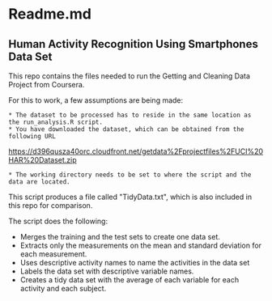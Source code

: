 
# Readme.md

## Human Activity Recognition Using Smartphones Data Set


This repo contains the files needed to run the Getting and Cleaning Data Project from Coursera.

For this to work, a few assumptions are being made:

	* The dataset to be processed has to reside in the same location as the run_analysis.R script.
	* You have downloaded the dataset, which can be obtained from the following URL

<https://d396qusza40orc.cloudfront.net/getdata%2Fprojectfiles%2FUCI%20HAR%20Dataset.zip>

	* The working directory needs to be set to where the script and the data are located.

This script produces a file called "TidyData.txt", which is also included in this repo for comparison.

The script does the following:
  * Merges the training and the test sets to create one data set.
  * Extracts only the measurements on the mean and standard deviation for each measurement.
  * Uses descriptive activity names to name the activities in the data set
  * Labels the data set with descriptive variable names.
  * Creates a tidy data set with the average of each variable for each activity and each subject.
  